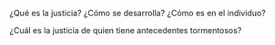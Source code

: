 ¿Qué es la justicia? ¿Cómo se desarrolla? ¿Cómo es en el individuo?

¿Cuál es la justicia de quien tiene antecedentes tormentosos?

